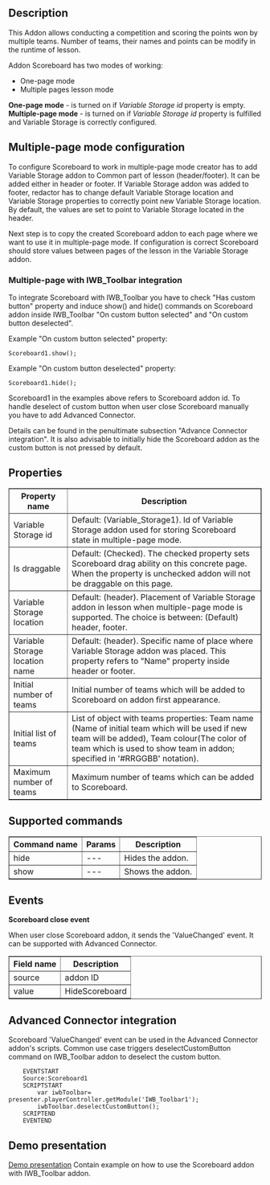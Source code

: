 ## Description
This Addon allows conducting a competition and scoring the points won by multiple teams. Number of teams, their names and points can be modify in the runtime of lesson.

Addon Scoreboard has two modes of working:

* One-page mode
* Multiple pages lesson mode

**One-page mode** - is turned on if *Variable Storage id* property is empty.  
**Multiple-page mode** - is turned on if *Variable Storage id* property is fulfilled and Variable Storage is correctly configured.

## Multiple-page mode configuration

To configure Scoreboard to work in multiple-page mode creator has to add Variable Storage addon to Common part of lesson (header/footer).
It can be added either in header or footer.
If Variable Storage addon was added to footer, redactor has to change default Variable Storage location and Variable Storage properties to correctly point new Variable Storage location. By default, the values are set to point to Variable Storage located in the header.

Next step is to copy the created Scoreboard addon to each page where we want to use it in multiple-page mode. If configuration is correct Scoreboard should store values between pages of the lesson in the Variable Storage addon.

### Multiple-page with IWB_Toolbar integration

To integrate Scoreboard with IWB_Toolbar you have to check "Has custom button" property and induce show() and hide() commands on Scoreboard addon inside IWB_Toolbar "On custom button selected" and "On custom button deselected".

Example "On custom button selected" property:

```Scoreboard1.show();```

Example "On custom button deselected" property:

```Scoreboard1.hide();```

Scoreboard1 in the examples above refers to Scoreboard addon id. To handle deselect of custom button when user close Scoreboard manually you have to add Advanced Connector. 

Details can be found in the penultimate subsection "Advance Connector integration".
It is also advisable to initially hide the Scoreboard addon as the custom button is not pressed by default.

## Properties

<table border='1'>
    <tr>
        <th>Property name</th>
        <th>Description</th>
    </tr>
    <tr>
        <td>Variable Storage id</td>
        <td>Default: (Variable_Storage1). Id of Variable Storage addon used for storing Scoreboard state in multiple-page mode.</td>
    </tr>
    <tr>
        <td>Is draggable</td>
        <td>Default: (Checked). The checked property sets Scoreboard drag ability on this concrete page. When the property is unchecked addon will not be draggable on this page.</td>
    </tr>
    <tr>
        <td>Variable Storage location</td>
        <td>Default: (header). Placement of Variable Storage addon in lesson when multiple-page mode is supported. The choice is between: (Default) header, footer.</td>
    </tr>
    <tr>
        <td>Variable Storage location name</td>
        <td>Default: (header). Specific name of place where Variable Storage addon was placed. This property refers to "Name" property inside header or footer.</td>
    </tr>
    <tr>
        <td>Initial number of teams</td>
        <td>Initial number of teams which will be added to Scoreboard on addon first appearance.</td>
    </tr>
    <tr>
        <td>Initial list of teams</td>
        <td>List of object with teams properties: Team name (Name of initial team which will be used if new team will be added), Team colour(The color of team which is used to show team in addon; specified in '#RRGGBB' notation).</td>
    </tr>
    <tr>
        <td>Maximum number of teams</td>
        <td>Maximum number of teams which can be added to Scoreboard.</td>
    </tr>
</table>



## Supported commands

<table border='1'>
    <tr>
        <th>Command name</th>
        <th>Params</th>
        <th>Description</th>
    </tr>
    <tr>
        <td>hide</td>
        <td>---</td>
        <td>Hides the addon.</td>
    </tr>
    <tr>
        <td>show</td>
        <td>---</td>
        <td>Shows the addon.</td>
    </tr>
</table>

## Events

**Scoreboard close event**

When user close Scoreboard addon, it sends the 'ValueChanged' event. It can be supported with Advanced Connector.

<table border='1'>
<tbody>
    <tr>
        <th>Field name</th>
        <th>Description</th>
    </tr>
    <tr>
        <tr>
            <td>source</td>
            <td>addon ID</td>
        </tr>
        <tr>
            <td>value</td>
            <td>HideScoreboard</td>
        </tr>
</tbody>
</table>

## Advanced Connector integration
Scoreboard 'ValueChanged' event can be used in the Advanced Connector addon's scripts. Common use case triggers deselectCustomButton command on IWB_Toolbar addon to deselect the custom button. 

        EVENTSTART
        Source:Scoreboard1
        SCRIPTSTART
            var iwbToolbar= presenter.playerController.getModule('IWB_Toolbar1');
            iwbToolbar.deselectCustomButton();
        SCRIPTEND
        EVENTEND

## Demo presentation
[Demo presentation](/embed/4956892771778560 "Demo presentation") Contain example on how to use the Scoreboard addon with IWB_Toolbar addon.                                                   